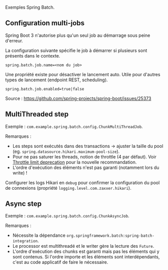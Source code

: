 Exemples Spring Batch.

## Configuration multi-jobs

Spring Boot 3 n'autorise plus qu'un seul job au démarrage sous peine d'erreur. 

La configuration suivante spécifie le job à démarrer si plusieurs sont présents dans le contexte.

```properties
spring.batch.job.name=<nom du job>
```

Une propriété existe pour désactiver le lancement auto. Utile pour d'autres types de lancement (endpoint REST, scheduling).

```properties
spring.batch.job.enabled=true|false
```

Source : https://github.com/spring-projects/spring-boot/issues/25373


## MultiThreaded step

Exemple : `com.example.spring.batch.config.ChunkMultiThreadJob`.

Remarques :
- Les steps sont exécutés dans des transactions -> ajuster la taille du pool (eg. `spring.datasource.hikari.maximum-pool-size`).
- Pour ne pas saturer les threads, notion de throttle (4 par défaut). Voir [Throttle limit deprecation](https://docs.spring.io/spring-batch/reference/scalability.html#multithreadedStep) pour la nouvelle recommandation.
- L'ordre d'exécution des éléments n'est pas garanti (notamment lors du write) !

Configurer les logs Hikari en `debug` pour confirmer la configuration du pool de connexions (propriété `logging.level.com.zaxxer.hikari`).

## Async step

Exemple : `com.example.spring.batch.config.ChunkAsyncJob`.

Remarques : 
- Nécessite la dépendance `org.springframework.batch:spring-batch-integration`.
- Le processor est multithreadé et le writer gère la lecture des `Future`.
- L'ordre d'exécution des chunks est garanti mais pas les éléments qui y sont contenus. Si l'ordre importe et les éléments 
sont interdépendants, c'est au code applicatif de faire le nécessaire.